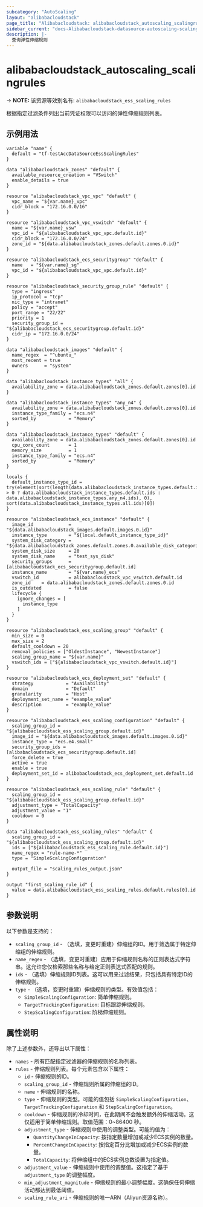 ```yaml
---
subcategory: "AutoScaling"
layout: "alibabacloudstack"
page_title: "Alibabacloudstack: alibabacloudstack_autoscaling_scalingrules"
sidebar_current: "docs-Alibabacloudstack-datasource-autoscaling-scalingrules"
description: |- 
  查询弹性伸缩规则
---
```


# alibabacloudstack_autoscaling_scalingrules
-> **NOTE:** 该资源等效别名有: `alibabacloudstack_ess_scaling_rules`

根据指定过滤条件列出当前凭证权限可以访问的弹性伸缩规则列表。

## 示例用法

```hcl
variable "name" {
  default = "tf-testAccDataSourceEssScalingRules"
}

data "alibabacloudstack_zones" "default" {
  available_resource_creation = "VSwitch"
  enable_details = true
}

resource "alibabacloudstack_vpc_vpc" "default" {
  vpc_name = "${var.name}_vpc"
  cidr_block = "172.16.0.0/16"
}

resource "alibabacloudstack_vpc_vswitch" "default" {
  name = "${var.name}_vsw"
  vpc_id = "${alibabacloudstack_vpc_vpc.default.id}"
  cidr_block = "172.16.0.0/24"
  zone_id = "${data.alibabacloudstack_zones.default.zones.0.id}"
}

resource "alibabacloudstack_ecs_securitygroup" "default" {
  name   = "${var.name}_sg"
  vpc_id = "${alibabacloudstack_vpc_vpc.default.id}"
}

resource "alibabacloudstack_security_group_rule" "default" {
  type = "ingress"
  ip_protocol = "tcp"
  nic_type = "intranet"
  policy = "accept"
  port_range = "22/22"
  priority = 1
  security_group_id = "${alibabacloudstack_ecs_securitygroup.default.id}"
  cidr_ip = "172.16.0.0/24"
}

data "alibabacloudstack_images" "default" {
  name_regex  = "^ubuntu_"
  most_recent = true
  owners      = "system"
}

data "alibabacloudstack_instance_types" "all" {
  availability_zone = data.alibabacloudstack_zones.default.zones[0].id
}

data "alibabacloudstack_instance_types" "any_n4" {
  availability_zone = data.alibabacloudstack_zones.default.zones[0].id
  instance_type_family = "ecs.n4"
  sorted_by            = "Memory"
}

data "alibabacloudstack_instance_types" "default" {
  availability_zone = data.alibabacloudstack_zones.default.zones[0].id
  cpu_core_count       = 1
  memory_size          = 1
  instance_type_family = "ecs.n4"
  sorted_by            = "Memory"
}

locals {
  default_instance_type_id = try(element(sort(length(data.alibabacloudstack_instance_types.default.instance_types) > 0 ? data.alibabacloudstack_instance_types.default.ids : data.alibabacloudstack_instance_types.any_n4.ids), 0), sort(data.alibabacloudstack_instance_types.all.ids)[0])
}

resource "alibabacloudstack_ecs_instance" "default" {
  image_id             = "${data.alibabacloudstack_images.default.images.0.id}"
  instance_type        = "${local.default_instance_type_id}"
  system_disk_category = "${data.alibabacloudstack_zones.default.zones.0.available_disk_categories.0}"
  system_disk_size     = 20
  system_disk_name     = "test_sys_disk"
  security_groups      = [alibabacloudstack_ecs_securitygroup.default.id]
  instance_name        = "${var.name}_ecs"
  vswitch_id           = alibabacloudstack_vpc_vswitch.default.id
  zone_id    = data.alibabacloudstack_zones.default.zones.0.id
  is_outdated          = false
  lifecycle {
    ignore_changes = [
      instance_type
    ]
  }
}

resource "alibabacloudstack_ess_scaling_group" "default" {
  min_size = 0
  max_size = 2
  default_cooldown = 20
  removal_policies = ["OldestInstance", "NewestInstance"]
  scaling_group_name = "${var.name}"
  vswitch_ids = ["${alibabacloudstack_vpc_vswitch.default.id}"]
}

resource "alibabacloudstack_ecs_deployment_set" "default" {
  strategy            = "Availability"
  domain              = "Default"
  granularity         = "Host"
  deployment_set_name = "example_value"
  description         = "example_value"
}

resource "alibabacloudstack_ess_scaling_configuration" "default" {
  scaling_group_id = "${alibabacloudstack_ess_scaling_group.default.id}"
  image_id = "${data.alibabacloudstack_images.default.images.0.id}"
  instance_type = "ecs.e4.small"
  security_group_ids = [alibabacloudstack_ecs_securitygroup.default.id]
  force_delete = true
  active = true
  enable = true
  deployment_set_id = alibabacloudstack_ecs_deployment_set.default.id
}

resource "alibabacloudstack_ess_scaling_rule" "default" {
  scaling_group_id = "${alibabacloudstack_ess_scaling_group.default.id}"
  adjustment_type = "TotalCapacity"
  adjustment_value = "1"
  cooldown = 0
}

data "alibabacloudstack_ess_scaling_rules" "default" {
  scaling_group_id = "${alibabacloudstack_ess_scaling_group.default.id}"
  ids = ["${alibabacloudstack_ess_scaling_rule.default.id}"]
  name_regex = "rule-name-*"
  type = "SimpleScalingConfiguration"

  output_file = "scaling_rules_output.json"
}

output "first_scaling_rule_id" {
  value = data.alibabacloudstack_ess_scaling_rules.default.rules[0].id
}
```

## 参数说明

以下参数是支持的：

* `scaling_group_id` - （选填，变更时重建）伸缩组的ID。用于筛选属于特定伸缩组的伸缩规则。
* `name_regex` - （选填，变更时重建）应用于伸缩规则名称的正则表达式字符串。这允许您仅检索那些名称与给定正则表达式匹配的规则。
* `ids` - （选填）伸缩规则ID列表。这可以用来过滤结果，只包括具有特定ID的伸缩规则。
* `type` - （选填，变更时重建）伸缩规则的类型。有效值包括：
  - `SimpleScalingConfiguration`: 简单伸缩规则。
  - `TargetTrackingConfiguration`: 目标跟踪伸缩规则。
  - `StepScalingConfiguration`: 阶梯伸缩规则。

## 属性说明

除了上述参数外，还导出以下属性：

* `names` - 所有匹配指定过滤器的伸缩规则的名称列表。
* `rules` - 伸缩规则列表。每个元素包含以下属性：
  * `id` - 伸缩规则的ID。
  * `scaling_group_id` - 伸缩规则所属的伸缩组的ID。
  * `name` - 伸缩规则的名称。
  * `type` - 伸缩规则的类型。可能的值包括 `SimpleScalingConfiguration`、`TargetTrackingConfiguration` 和 `StepScalingConfiguration`。
  * `cooldown` - 伸缩规则的冷却时间，在此期间不会触发额外的伸缩活动。这仅适用于简单伸缩规则。取值范围：0~86400 秒。
  * `adjustment_type` - 伸缩规则中使用的调整类型。可能的值为：
    - `QuantityChangeInCapacity`: 按指定数量增加或减少ECS实例的数量。
    - `PercentChangeInCapacity`: 按指定百分比增加或减少ECS实例的数量。
    - `TotalCapacity`: 将伸缩组中的ECS实例总数设置为指定值。
  * `adjustment_value` - 伸缩规则中使用的调整值。这指定了基于 `adjustment_type` 的调整幅度。
  * `min_adjustment_magnitude` - 伸缩规则的最小调整幅度。这确保任何伸缩活动都达到最低阈值。
  * `scaling_rule_ari` - 伸缩规则的唯一ARN（Aliyun资源名称）。 
